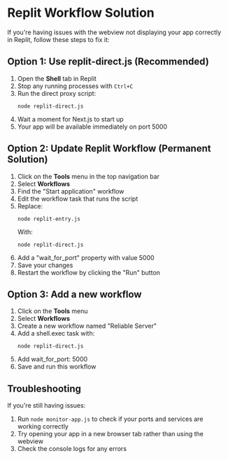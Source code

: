 # Replit Workflow Solution

If you're having issues with the webview not displaying your app correctly in Replit, follow these steps to fix it:

## Option 1: Use replit-direct.js (Recommended)

1. Open the **Shell** tab in Replit
2. Stop any running processes with `Ctrl+C`
3. Run the direct proxy script:
   ```
   node replit-direct.js
   ```
4. Wait a moment for Next.js to start up
5. Your app will be available immediately on port 5000

## Option 2: Update Replit Workflow (Permanent Solution)

1. Click on the **Tools** menu in the top navigation bar
2. Select **Workflows**
3. Find the "Start application" workflow
4. Edit the workflow task that runs the script
5. Replace:
   ```
   node replit-entry.js
   ```
   With:
   ```
   node replit-direct.js
   ```
6. Add a "wait_for_port" property with value 5000
7. Save your changes
8. Restart the workflow by clicking the "Run" button

## Option 3: Add a new workflow

1. Click on the **Tools** menu 
2. Select **Workflows**
3. Create a new workflow named "Reliable Server"
4. Add a shell.exec task with:
   ```
   node replit-direct.js
   ```
5. Add wait_for_port: 5000
6. Save and run this workflow

## Troubleshooting

If you're still having issues:

1. Run `node monitor-app.js` to check if your ports and services are working correctly
2. Try opening your app in a new browser tab rather than using the webview
3. Check the console logs for any errors
